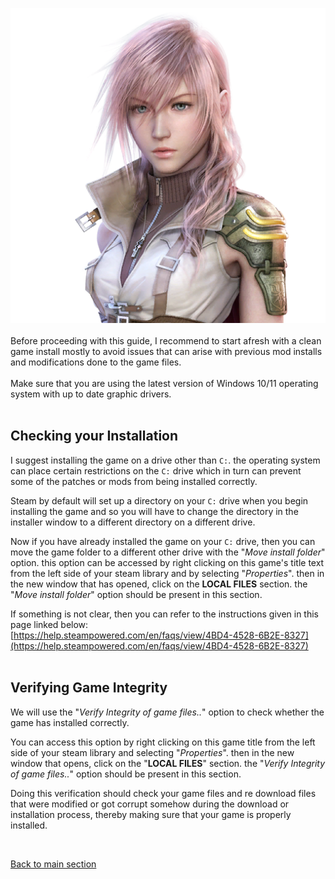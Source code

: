 ![img](images/prerequisites/chr_pre_img.png)
<br><br>
Before proceeding with this guide, I recommend to start afresh with a clean game install mostly to avoid issues that can arise with previous mod installs and modifications done to the game files.
<br><br>Make sure that you are using the latest version of Windows 10/11 operating system with up to date graphic drivers.
<br><br>

## Checking your Installation
I suggest installing the game on a drive other than ``C:``. the operating system can place certain restrictions on the ``C:`` drive which in turn can prevent some of the patches or mods from being installed correctly.

Steam by default will set up a directory on your ``C:`` drive when you begin installing the game and so you will have to change the directory in the installer window to a different directory on a different drive.

Now if you have already installed the game on your ``C:`` drive, then you can move the game folder to a different other drive with the "*Move install folder*" option. this option can be accessed by right clicking on this game's title text from the left side of your steam library and by selecting "*Properties*". then in the new window that has opened, click on the **LOCAL FILES** section. the "*Move install folder*" option should be present in this section.

If something is not clear, then you can refer to the instructions given in this page linked below:
<br>[https://help.steampowered.com/en/faqs/view/4BD4-4528-6B2E-8327](https://help.steampowered.com/en/faqs/view/4BD4-4528-6B2E-8327)
<br><br>

## Verifying Game Integrity
We will use the "*Verify Integrity of game files..*" option to check whether the game has installed correctly.

You can access this option by right clicking on this game title from the left side of your steam library and selecting "_Properties_". then in the new window that opens, click on the "**LOCAL FILES**" section. the "_Verify Integrity of game files.._" option should be present in this section.

Doing this verification should check your game files and re download files that were modified or got corrupt somehow during the download or installation process, thereby making sure that your game is properly installed.

<br>

[Back to main section](index.md)
